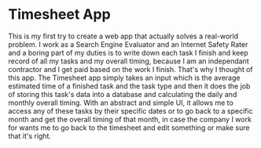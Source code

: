 # Timesheet App
This is my first try to create a web app that actually solves a real-world problem.
I work as a Search Engine Evaluator and an Internet Safety Rater
and a boring part of my duties is to write down each task I finish and keep record of all my tasks and my overall timing,
because I am an independant contractor and I get paid based on the work I finish. That's why I thought of this app.
The Timesheet app simply takes an input which is the average estimated time of a finished task and the task type
and then it does the job of storing this task's data into a database and calculating the daily and monthly overall timing.
With an abstract and simple UI, it allows me to access any of these tasks by their specific dates
or to go back to a specific month and get the overall timing of that month,
in case the company I work for wants me to go back to the timesheet and edit something or make sure that it's right.
